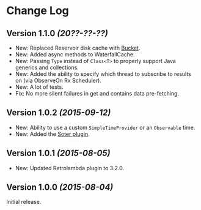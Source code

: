 Change Log
==========

Version 1.1.0 *(20??-??-??)*
----------------------------

 * New: Replaced Reservoir disk cache with [Bucket](https://github.com/simonpercic/Bucket).
 * New: Added async methods to WaterfallCache.
 * New: Passing `Type` instead of `Class<T>` to properly support Java generics and collections.
 * New: Added the ability to specify which thread to subscribe to results on (via ObserveOn Rx Scheduler).
 * New: A lot of tests.
 * Fix: No more silent failures in get and contains data pre-fetching.



Version 1.0.2 *(2015-09-12)*
----------------------------

 * New: Ability to use a custom `SimpleTimeProvider` or an `Observable` time.
 * New: Added the [Soter plugin](https://github.com/dlabs/soter).


Version 1.0.1 *(2015-08-05)*
----------------------------

 * New: Updated Retrolambda plugin to 3.2.0.


Version 1.0.0 *(2015-08-04)*
----------------------------

Initial release.
